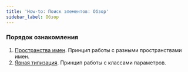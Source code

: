 ```yaml
---
title: 'How-to: Поиск элементов: Обзор'
sidebar_label: Обзор
---
```


### Порядок ознакомления

1.  [Пространства имен](How-to_Namespaces.md). Принцип работы с разными пространствами имен.
2.  [Явная типизация](How-to_Explicit_typing.md). Принцип работы с классами параметров.
